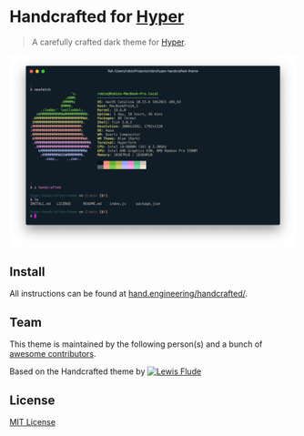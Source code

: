 # Handcrafted for [Hyper](https://hyper.is)

> A carefully crafted dark theme for [Hyper](https://hyper.is).

![Screenshot](./screenshot.png)

## Install

All instructions can be found at [hand.engineering/handcrafted/](https://hand.engineering/handcrafted/).

## Team

This theme is maintained by the following person(s) and a bunch of [awesome contributors](https://github.com/robinsandborg/hyper-handcrafted-theme/graphs/contributors).

Based on the Handcrafted theme by [![Lewis Flude](https://avatars2.githubusercontent.com/u/1160882?s=70)](https://github.com/lewisflude)

## License

[MIT License](./LICENSE)
